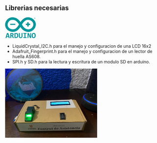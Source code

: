 ## Librerias necesarias 

<img src="https://github.com/TABOO52/DESIGN-OF-FINGERPRINT-ATTENDANCE-CONTROL-WITH-ARDUINO-/blob/main/assets/Arduino_Logo.svg.png" alt="Imagen Arduino" width="100" />

-  LiquidCrystal_I2C.h para el manejo y configuracion de una LCD 16x2
-  Adafruit_Fingerprint.h para el manejo y configuracion de un lector de huella AS608.
-  SPI.h y SD.h para la lectura y escritura de un modulo SD en arduino.

<img src="https://github.com/TABOO52/DESIGN-OF-FINGERPRINT-ATTENDANCE-CONTROL-WITH-ARDUINO-/blob/main/assets/imagen-proyecto.jpg" alt="Imagen proyecto" width="300" />

